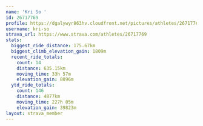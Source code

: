 ```yaml
---
name: 'Kri So '
id: 26717769
profile: https://dgalywyr863hv.cloudfront.net/pictures/athletes/26717769/7761026/14/large.jpg
username: kri-so
strava_url: https://www.strava.com/athletes/26717769
stats:
  biggest_ride_distance: 175.67km
  biggest_climb_elevation_gain: 1809m
  recent_ride_totals:
    count: 14
    distance: 635.15km
    moving_time: 33h 57m
    elevation_gain: 8896m
  ytd_ride_totals:
    count: 146
    distance: 4877km
    moving_time: 227h 05m
    elevation_gain: 39823m
layout: strava_member
--- 
```

